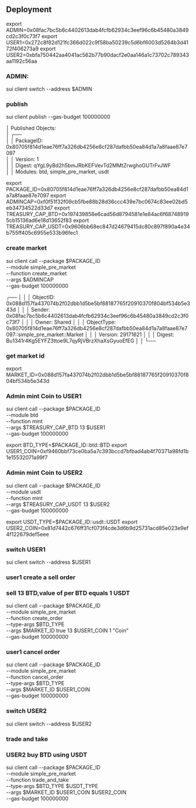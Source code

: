 ## Deployment
 export ADMIN=0x08fac7bc5b6c4402613dab4fcfb62934c3eef96c6b45480a3849cd2c3f0c73f7
export USER1=0x272c8f82d121fc366d022c9f58ba50239c5d6bf6003d5264b3d4172f406273a9
export USER2=0xbfa750442aa4041ac562b77b90dacf2e0aa146a1c73702c789343aa1192c56aa

### ADMIN:
sui client switch --address $ADMIN

### publish 
sui client publish --gas-budget 100000000

│ Published Objects:                                                                                                      
│  ┌──                                                                                                                    
│  │ PackageID: 0x80705f814d1eae76ff7a326db4256e8cf287dafbb50ea84d1a7a8faae87e7097                                        
│  │ Version: 1                                                                                                           
│  │ Digest: qYgL9yBd2h5bmJRbKEFVevTd2MMtZrwghoGUTrFvJWF                                                                  
│  │ Modules: btd, simple_pre_market, usdt    

export PACKAGE_ID=0x80705f814d1eae76ff7a326db4256e8cf287dafbb50ea84d1a7a8faae87e7097
export ADMINCAP=0xf0f51f32f09cb5fbe88b28d36ccc439e7bc0674c83ee02bd5eb34734522d33d7
export TREASURY_CAP_BTD=0x197439858e6cad56d8794581e1e84ac6f687489195cb15136ad6e18d13652f83
export TREASURY_CAP_USDT=0x9606bb68ec847d24679415dc80c897f890a4e34b755ff405c6955e533b96fec1

### create market
sui client call --package $PACKAGE_ID \
--module simple_pre_market \
--function create_market \
--args $ADMINCAP \
--gas-budget 100000000

┌──                                                                                                            │
│  │ ObjectID: 0x088d157fa437074b2f02dbb1d5be5bf88187765f20910370f804bf534b5e343d                                 │
│  │ Sender: 0x08fac7bc5b6c4402613dab4fcfb62934c3eef96c6b45480a3849cd2c3f0c73f7                                   │
│  │ Owner: Shared                                                                                                │
│  │ ObjectType: 0x80705f814d1eae76ff7a326db4256e8cf287dafbb50ea84d1a7a8faae87e7097::simple_pre_market::Market    │
│  │ Version: 29171621                                                                                            │
│  │ Digest: Bu1341r4Kg5EYFZ3ttoe9L7qyRjVBrzXhaXsGyuoEfEG                                                         │
│  └──    

### get market id
export MARKET_ID=0x088d157fa437074b2f02dbb1d5be5bf88187765f20910370f804bf534b5e343d

### Admin mint Coin<BTD> to USER1
sui client call --package $PACKAGE_ID \
--module btd \
--function mint \
--args $TREASURY_CAP_BTD 13 $USER1 \
--gas-budget 100000000

export BTD_TYPE=$PACKAGE_ID::btd::BTD
export USER1_COIN=0xf9460bbf73ce0ba5a7c393bccd7bfbad4ab4f70371a98fd1b1e15532071a99f7

### Admin mint Coin<USDT> to USER2
sui client call --package $PACKAGE_ID \
--module usdt \
--function mint \
--args $TREASURY_CAP_USDT 13 $USER2 \
--gas-budget 100000000

export USDT_TYPE=$PACKAGE_ID::usdt::USDT
export USER2_COIN=0x81d7442c676ff31cf073f4cde3d6b9d25731acd85e023e9ef4f122679def5eee

### switch USER1
sui client switch --address $USER1

### user1 create a sell order 
### sell 13 BTD,value of per BTD equals 1 USDT
sui client call --package $PACKAGE_ID \
--module simple_pre_market \
--function create_order \
--type-args $BTD_TYPE \
--args $MARKET_ID true 13 $USER1_COIN 1 "Coin<USDT>" \
--gas-budget 100000000


### user1 cancel order
sui client call --package $PACKAGE_ID \
--module simple_pre_market \
--function cancel_order \
--type-args $BTD_TYPE \
--args $MARKET_ID $USER1_COIN \
--gas-budget 100000000


### switch USER2
sui client switch --address $USER2

### trade and take
### USER2 buy BTD using USDT
sui client call --package $PACKAGE_ID \
--module simple_pre_market \
--function trade_and_take \
--type-args $BTD_TYPE $USDT_TYPE \
--args $MARKET_ID $USER1_COIN $USER2_COIN \
--gas-budget 100000000


